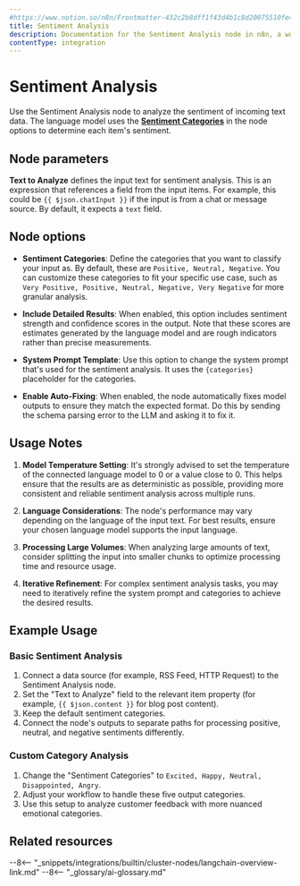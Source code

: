 ```yaml
---
#https://www.notion.so/n8n/Frontmatter-432c2b8dff1f43d4b1c8d20075510fe4
title: Sentiment Analysis
description: Documentation for the Sentiment Analysis node in n8n, a workflow automation platform. Includes details of operations and configuration, and links to examples and credentials information.
contentType: integration
---
```


# Sentiment Analysis

Use the Sentiment Analysis node to analyze the sentiment of incoming text data. 
The language model uses the [**Sentiment Categories**](#node-options) in the node options to determine each item's sentiment.

## Node parameters

**Text to Analyze** defines the input text for sentiment analysis. This is an expression
that references a field from the input items. For example, this could be 
`{{ $json.chatInput }}` if the input is from a chat or message source. By default, it
expects a `text` field.

## Node options

* **Sentiment Categories**: Define the categories that you want to classify your input as.
By default, these are `Positive, Neutral, Negative`. You can customize these categories
to fit your specific use case, such as `Very Positive, Positive, Neutral, Negative, Very Negative`
for more granular analysis.

* **Include Detailed Results**: When enabled, this option includes sentiment strength and 
  confidence scores in the output. Note that these scores are estimates generated by the 
  language model and are rough indicators rather than precise measurements.

* **System Prompt Template**: Use this option to change the system prompt that's used for the sentiment analysis. It uses the `{categories}` placeholder for the categories.

* **Enable Auto-Fixing**: When enabled, the node automatically fixes model outputs to ensure they match the expected format. Do this by sending the schema parsing error to the LLM and asking it to fix it.

## Usage Notes

1. **Model Temperature Setting**: It's strongly advised to set the temperature of the connected language model to 0 or a value close to 0. This helps ensure that the results are as deterministic as possible, providing more consistent and reliable sentiment analysis across multiple runs.

2. **Language Considerations**: The node's performance may vary depending on the language of the input text. For best results, ensure your chosen language model supports the input language.

3. **Processing Large Volumes**: When analyzing large amounts of text, consider splitting the input into smaller chunks to optimize processing time and resource usage.

4. **Iterative Refinement**: For complex sentiment analysis tasks, you may need to iteratively refine the system prompt and categories to achieve the desired results.

## Example Usage

### Basic Sentiment Analysis
1. Connect a data source (for example, RSS Feed, HTTP Request) to the Sentiment Analysis node.
2. Set the "Text to Analyze" field to the relevant item property (for example, `{{ $json.content }}` for blog post content).
3. Keep the default sentiment categories.
4. Connect the node's outputs to separate paths for processing positive, neutral, and negative sentiments differently.

### Custom Category Analysis
1. Change the "Sentiment Categories" to `Excited, Happy, Neutral, Disappointed, Angry`.
2. Adjust your workflow to handle these five output categories.
3. Use this setup to analyze customer feedback with more nuanced emotional categories.

## Related resources

--8<-- "_snippets/integrations/builtin/cluster-nodes/langchain-overview-link.md"
--8<-- "_glossary/ai-glossary.md"
